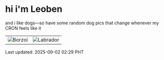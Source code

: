 # hi i'm Leoben

and i like dogs—so have some random dog pics that change whenever my CRON feels like it

|  |  |
|--------|----------|
| ![Borzoi](https://random-dog-vercel.vercel.app/api/random-borzoi?v=1756751372) | ![Labrador](https://random-dog-vercel.vercel.app/api/random-labrador?v=1756751372) |

Last updated: 2025-09-02 02:29 PHT
